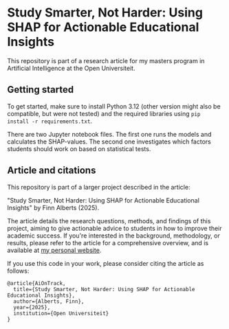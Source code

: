 # Study Smarter, Not Harder: Using SHAP for Actionable Educational Insights
This repository is part of a research article for my masters program in Artificial Intelligence at the Open Universiteit.

## Getting started
To get started, make sure to install Python 3.12 (other version might also be compatible, but were not tested) and the required libraries using `pip install -r requirements.txt`. 

There are two Jupyter notebook files. The first one runs the models and calculates the SHAP-values. The second one investigates which factors students should work on based on statistical tests.

## Article and citations
This repository is part of a larger project described in the article:

"Study Smarter, Not Harder: Using SHAP for Actionable Educational Insights" by Finn Alberts (2025).

The article details the research questions, methods, and findings of this project, aiming to give actionable advice to students in how to improve their academic success. If you're interested in the background, methodology, or results, please refer to the article for a comprehensive overview, and is available at [my personal website](https://finnalberts.nl/projecten/open-universiteit/study-smarter-not-harder).

If you use this code in your work, please consider citing the article as follows:
```
@article{AiOnTrack,
  title={Study Smarter, Not Harder: Using SHAP for Actionable Educational Insights},
  author={Alberts, Finn},
  year={2025},
  institution={Open Universiteit}
}
```
